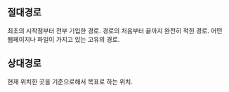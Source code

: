 ## 절대경로
최초의 시작점부터 전부 기입한 경로.
경로의 처음부터 끝까지 완전히 적힌 경로. 
어떤 웹페이지나 파일이 가지고 있는 고유의 경로.

## 상대경로
현재 위치한 곳을 기준으로해서 목표로 하는 위치.
